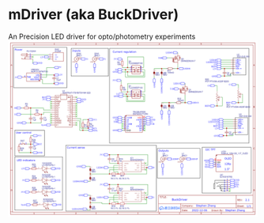 # mDriver (aka BuckDriver)
 An Precision LED driver for opto/photometry experiments
![Schematics](https://github.com/xzhang03/BuckDriver/blob/main/v2.1/Schematic_BuckDriver_2023-07-27.png)
